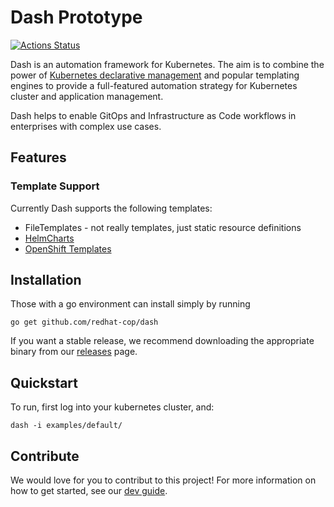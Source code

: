 # Dash Prototype

[![Actions Status](https://github.com/redhat-cop/dash/workflows/Go/badge.svg)](https://github.com/redhat-cop/dash/actions)

Dash is an automation framework for Kubernetes. The aim is to combine the power of [Kubernetes declarative management](https://kubernetes.io/docs/tasks/manage-kubernetes-objects/declarative-config/) and popular templating engines to provide a full-featured automation strategy for Kubernetes cluster and application management.

Dash helps to enable GitOps and Infrastructure as Code workflows in enterprises with complex use cases.

## Features

### Template Support

Currently Dash supports the following templates:

* FileTemplates - not really templates, just static resource definitions
* [HelmCharts](./docs/helm.md)
* [OpenShift Templates](./docs/openshift_templates.md)

## Installation

Those with a go environment can install simply by running

```
go get github.com/redhat-cop/dash
```

If you want a stable release, we recommend downloading the appropriate binary from our [releases](https://github.com/redhat-cop/dash/releases) page.

## Quickstart

To run, first log into your kubernetes cluster, and:

```
dash -i examples/default/
```

## Contribute

We would love for you to contribut to this project! For more information on how to get started, see our [dev guide](./docs/dev_guide.md).
